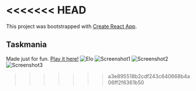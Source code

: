 <<<<<<< HEAD
=======
This project was bootstrapped with [Create React App](https://github.com/facebook/create-react-app).

## Taskmania

Made just for fun. [Play it here!](https://taskmania-game.netlify.app/)
![Elo](https://octodex.github.com/images/yaktocat.png)
![Screenshot1](\Users\Adam\Desktop\Projekty\rpg-game\src\other\players.png?raw=true "Optional Title")
![Screenshot2](/other/players.png?raw=true "Optional Title")
![Screenshot3](/other/players.png?raw=true "Optional Title")
>>>>>>> a3e895518b2cdf243c640668b4a06ff2f6361b50
